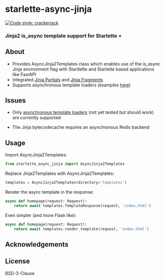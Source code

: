 # starlette-async-jinja

[![Code style: crackerjack](https://img.shields.io/badge/code%20style-crackerjack-000042)](https://github.com/lesleslie/crackerjack)

### Jinja2 is_async template support for Starlette +

## About

- Provides AsyncJinja2Templates class which enables use of the is_async Jinja environment flag with
Startlette and Starlette based applications like FastAPI
- Integrated [Jinja Partials](https://github.com/mikeckennedy/jinja_partials)
  and [Jinja Fragments](https://github.com/sponsfreixes/jinja2-fragments)
- Supports asynchronous template loaders (examples [here](https://github.com/lesleslie/jinja2-async-environment/blob/main/jinja2_async_environment/loaders.py))

## Issues

- Only [asynchronous template loaders](https://github.com/lesleslie/jinja2-async-environment/blob/main/jinja2_async_environment/loaders.py)
  (not yet tested but should work) are currently supported

- The Jinja bytecodecache requires an asynchronous Redis backend

## Usage

Import AsyncJinja2Templates:
```python
from starlette_async_jinja import AsyncJinja2Templates
```

Replace Jinja2Templates with AsyncJinja2Templates:
```python
templates = AsyncJinja2Templates(directory='templates')
```

Render the async template in the response:
```python
async def homepage(request: Request):
    return await templates.TemplateResponse(request, 'index.html')
```

Even simpler (and more Flask like):
```python
async def homepage(request: Request):
    return await templates.render_template(request, 'index.html')
```


## Acknowledgements


## License

BSD-3-Clause
